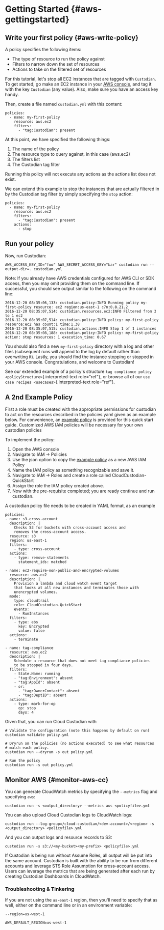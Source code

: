 Getting Started {#aws-gettingstarted}
===============

Write your first policy {#aws-write-policy}
-----------------------

A policy specifies the following items:

-   The type of resource to run the policy against
-   Filters to narrow down the set of resources
-   Actions to take on the filtered set of resources

For this tutorial, let\'s stop all EC2 instances that are tagged with
`Custodian`. To get started, go make an EC2 instance in your [AWS
console](https://console.aws.amazon.com/), and tag it with the key
`Custodian` (any value). Also, make sure you have an access key handy.

Then, create a file named `custodian.yml` with this content:

``` {.yaml}
policies:
  - name: my-first-policy
    resource: aws.ec2
    filters:
      - "tag:Custodian": present
```

At this point, we have specified the following things:

1.  The name of the policy
2.  The resource type to query against, in this case (aws.ec2)
3.  The filters list
4.  The Custodian tag filter

Running this policy will not execute any actions as the actions list
does not exist.

We can extend this example to stop the instances that are actually
filtered in by the Custodian tag filter by simply specifying the `stop`
action:

``` {.yaml}
policies:
  - name: my-first-policy
    resource: aws.ec2
    filters:
      - "tag:Custodian": present
    actions:
      - stop
```

Run your policy
---------------

Now, run Custodian:

``` {.bash}
AWS_ACCESS_KEY_ID="foo" AWS_SECRET_ACCESS_KEY="bar" custodian run --output-dir=. custodian.yml
```

Note: If you already have AWS credentials configured for AWS CLI or SDK
access, then you may omit providing them on the command line. If
successful, you should see output similar to the following on the
command line:

    2016-12-20 08:35:06,133: custodian.policy:INFO Running policy my-first-policy resource: ec2 region:us-east-1 c7n:0.8.21.2
    2016-12-20 08:35:07,514: custodian.resources.ec2:INFO Filtered from 3 to 1 ec2
    2016-12-20 08:35:07,514: custodian.policy:INFO policy: my-first-policy resource:ec2 has count:1 time:1.38
    2016-12-20 08:35:07,515: custodian.actions:INFO Stop 1 of 1 instances
    2016-12-20 08:35:08,188: custodian.policy:INFO policy: my-first-policy action: stop resources: 1 execution_time: 0.67

You should also find a new `my-first-policy` directory with a log and
other files (subsequent runs will append to the log by default rather
than overwriting it). Lastly, you should find the instance stopping or
stopped in your AWS console. Congratulations, and welcome to Custodian!

See our extended example of a policy\'s structure
`tag compliance policy <policyStructure>`{.interpreted-text role="ref"},
or browse all of our `use case recipes <usecases>`{.interpreted-text
role="ref"}.

A 2nd Example Policy
--------------------

First a role must be created with the appropriate permissions for
custodian to act on the resources described in the policies yaml given
as an example below. For convenience, an [example
policy](../_static/custodian-quickstart-policy.json) is provided for
this quick start guide. Customized AWS IAM policies will be necessary
for your own custodian policies

To implement the policy:

1.  Open the AWS console
2.  Navigate to IAM -\> Policies
3.  Use the json option to copy the [example
    policy](../_static/custodian-quickstart-policy.json) as a new AWS
    IAM Policy
4.  Name the IAM policy as something recognizable and save it.
5.  Navigate to IAM -\> Roles and create a role called
    CloudCustodian-QuickStart
6.  Assign the role the IAM policy created above.
7.  Now with the pre-requisite completed; you are ready continue and run
    custodian.

A custodian policy file needs to be created in YAML format, as an
example

``` {.yaml}
policies:
- name: s3-cross-account
  description: |
    Checks S3 for buckets with cross-account access and
    removes the cross-account access.
  resource: s3
  region: us-east-1
  filters:
    - type: cross-account
  actions:
    - type: remove-statements
      statement_ids: matched

- name: ec2-require-non-public-and-encrypted-volumes
  resource: aws.ec2
  description: |
    Provision a lambda and cloud watch event target
    that looks at all new instances and terminates those with
    unencrypted volumes.
  mode:
    type: cloudtrail
    role: CloudCustodian-QuickStart
    events:
      - RunInstances
  filters:
    - type: ebs
      key: Encrypted
      value: false
  actions:
    - terminate

- name: tag-compliance
  resource: aws.ec2
  description: |
    Schedule a resource that does not meet tag compliance policies
    to be stopped in four days.
  filters:
    - State.Name: running
    - "tag:Environment": absent
    - "tag:AppId": absent
    - or:
      - "tag:OwnerContact": absent
      - "tag:DeptID": absent
  actions:
    - type: mark-for-op
      op: stop
      days: 4
```

Given that, you can run Cloud Custodian with

``` {.bash}
# Validate the configuration (note this happens by default on run)
custodian validate policy.yml

# Dryrun on the policies (no actions executed) to see what resources
# match each policy.
custodian run --dryrun -s out policy.yml

# Run the policy
custodian run -s out policy.yml
```

Monitor AWS {#monitor-aws-cc}
-----------

You can generate CloudWatch metrics by specifying the `--metrics` flag
and specifying `aws`:

    custodian run -s <output_directory> --metrics aws <policyfile>.yml

You can also upload Cloud Custodian logs to CloudWatch logs:

    custodian run --log-group=/cloud-custodian/<dev-account>/<region> -s <output_directory> <policyfile>.yml

And you can output logs and resource records to S3:

    custodian run -s s3://<my-bucket><my-prefix> <policyfile>.yml

If Custodian is being run without Assume Roles, all output will be put
into the same account. Custodian is built with the ability to be run
from different accounts and leverage STS Role Assumption for
cross-account access. Users can leverage the metrics that are being
generated after each run by creating Custodian Dashboards in CloudWatch.

### Troubleshooting & Tinkering

If you are not using the `us-east-1` region, then you\'ll need to
specify that as well, either on the command line or in an environment
variable:

``` {.bash}
--region=us-west-1
```

``` {.bash}
AWS_DEFAULT_REGION=us-west-1
```
